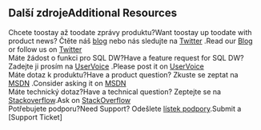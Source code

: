 ## <a name="additional-resources"></a><span data-ttu-id="eda02-101">Další zdroje</span><span class="sxs-lookup"><span data-stu-id="eda02-101">Additional Resources</span></span>

<span data-ttu-id="eda02-102">Chcete toostay až toodate zprávy produktu?</span><span class="sxs-lookup"><span data-stu-id="eda02-102">Want toostay up toodate with product news?</span></span> <span data-ttu-id="eda02-103">Čtěte náš [blog] nebo nás sledujte na [Twitter] .</span><span class="sxs-lookup"><span data-stu-id="eda02-103">Read our [Blog] or follow us on [Twitter] </span></span></br>
<span data-ttu-id="eda02-104">Máte žádost o funkci pro SQL DW?</span><span class="sxs-lookup"><span data-stu-id="eda02-104">Have a feature request for SQL DW?</span></span> <span data-ttu-id="eda02-105">Zadejte ji prosím na [UserVoice] .</span><span class="sxs-lookup"><span data-stu-id="eda02-105">Please post it on [UserVoice] </span></span></br>
<span data-ttu-id="eda02-106">Máte dotaz k produktu?</span><span class="sxs-lookup"><span data-stu-id="eda02-106">Have a product question?</span></span> <span data-ttu-id="eda02-107">Zkuste se zeptat na [MSDN] .</span><span class="sxs-lookup"><span data-stu-id="eda02-107">Consider asking it on [MSDN] </span></span></br>
<span data-ttu-id="eda02-108">Máte technický dotaz?</span><span class="sxs-lookup"><span data-stu-id="eda02-108">Have a technical question?</span></span> <span data-ttu-id="eda02-109">Zeptejte se na [Stackoverflow].</span><span class="sxs-lookup"><span data-stu-id="eda02-109">Ask on [StackOverflow]</span></span></br>
<span data-ttu-id="eda02-110">Potřebujete podporu?</span><span class="sxs-lookup"><span data-stu-id="eda02-110">Need Support?</span></span> <span data-ttu-id="eda02-111">Odešlete [lístek podpory].</span><span class="sxs-lookup"><span data-stu-id="eda02-111">Submit a [Support Ticket]</span></span></br>

[blog]: https://azure.microsoft.com/blog/tag/azure-sql-data-warehouse/
[Twitter]: https://twitter.com/AzureSQLDW
[UserVoice]: https://feedback.azure.com/forums/307516-sql-data-warehouse
[MSDN]: https://social.msdn.microsoft.com/Forums/azure/en-US/home?forum=AzureSQLDataWarehouse
[Stackoverflow]: http://stackoverflow.com/questions/tagged/azure-sqldw
[lístek podpory]: ../articles/sql-data-warehouse/sql-data-warehouse-get-started-create-support-ticket.md



